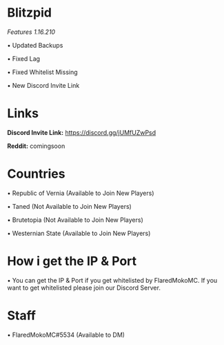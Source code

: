 # Blitzpid 
*Features 1.16.210*

• Updated Backups

• Fixed Lag

• Fixed Whitelist Missing

• New Discord Invite Link

# Links
**Discord Invite Link:** https://discord.gg/jUMfUZwPsd

**Reddit:** comingsoon
# Countries 
• Republic of Vernia (Available to Join New Players)

• Taned (Not Available to Join New Players)

• Brutetopia (Not Available to Join New Players)

• Westernian State (Available to Join New Players)
# How i get the IP & Port
• You can get the IP & Port if you get whitelisted by FlaredMokoMC. If you want to get whitelisted please join our Discord Server.
# Staff
• FlaredMokoMC#5534 (Available to DM)
